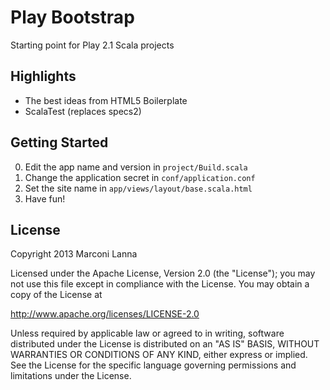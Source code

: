 # Play Bootstrap

Starting point for Play 2.1 Scala projects

## Highlights

* The best ideas from HTML5 Boilerplate
* ScalaTest (replaces specs2)

## Getting Started

0. Edit the app name and version in `project/Build.scala`
0. Change the application secret in `conf/application.conf`
0. Set the site name in `app/views/layout/base.scala.html`
0. Have fun!

## License

Copyright 2013 Marconi Lanna

Licensed under the Apache License, Version 2.0 (the "License");
you may not use this file except in compliance with the License.
You may obtain a copy of the License at

   http://www.apache.org/licenses/LICENSE-2.0

Unless required by applicable law or agreed to in writing, software
distributed under the License is distributed on an "AS IS" BASIS,
WITHOUT WARRANTIES OR CONDITIONS OF ANY KIND, either express or implied.
See the License for the specific language governing permissions and
limitations under the License.
